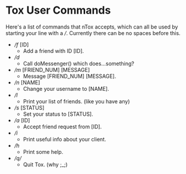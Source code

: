 # Tox User Commands
Here's a list of commands that nTox accepts,
which can all be used by starting your line with
a */*. Currently there can be no spaces before this.

* */f* [ID]
    + Add a friend with ID [ID].
* */d*
    + Call doMessenger() which does...something?
* */m* \[FRIEND\_NUM\] \[MESSAGE\]
    + Message \[FRIEND\_NUM\] \[MESSAGE\].
* */n* \[NAME\] 
    + Change your username to \[NAME\].
* */l* 
    + Print your list of friends. (like you have any)
* */s* \[STATUS\]
    + Set your status to \[STATUS\].
* */a* \[ID\]
    + Accept friend request from \[ID\].
* */i*
    + Print useful info about your client.
* */h*
    + Print some help.
* */q/*
    + Quit Tox. (why ;_;)
